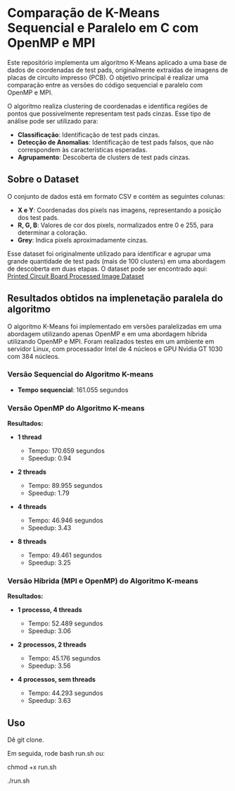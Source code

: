 # Comparação de K-Means Sequencial e Paralelo em C com OpenMP e MPI

Este repositório implementa um algoritmo K-Means aplicado a uma base de dados de coordenadas de test pads, originalmente extraídas de imagens de placas de circuito impresso (PCB). O objetivo principal é realizar uma comparação entre as versões do código sequencial e paralelo com OpenMP e MPI.

O algoritmo realiza clustering de coordenadas e identifica regiões de pontos que possivelmente representam test pads cinzas. Esse tipo de análise pode ser utilizado para:

- **Classificação**: Identificação de test pads cinzas.
- **Detecção de Anomalias**: Identificação de test pads falsos, que não correspondem às características esperadas.
- **Agrupamento**: Descoberta de clusters de test pads cinzas.

## Sobre o Dataset

O conjunto de dados está em formato CSV e contém as seguintes colunas:

- **X e Y**: Coordenadas dos pixels nas imagens, representando a posição dos test pads.
- **R, G, B**: Valores de cor dos pixels, normalizados entre 0 e 255, para determinar a coloração.
- **Grey**: Indica pixels aproximadamente cinzas.

Esse dataset foi originalmente utilizado para identificar e agrupar uma grande quantidade de test pads (mais de 100 clusters) em uma abordagem de descoberta em duas etapas. O dataset pode ser encontrado aqui: [Printed Circuit Board Processed Image Dataset](https://archive.ics.uci.edu/dataset/990/printed+circuit+board+processed+image)

## Resultados obtidos na implenetação paralela do algoritmo
O algoritmo K-Means foi implementado em versões paralelizadas em uma abordagem utilizando apenas OpenMP e em uma abordagem híbrida utilizando OpenMP e MPI. Foram realizados testes em um ambiente em servidor Linux, com processador Intel de 4 núcleos e GPU Nvidia GT 1030 com 384 núcleos.

### Versão Sequencial do Algoritmo K-means
- **Tempo sequencial**: 161.055 segundos

### Versão OpenMP do Algoritmo K-means

**Resultados:**
- **1 thread**
  - Tempo: 170.659 segundos
  - Speedup: 0.94

- **2 threads**
  - Tempo: 89.955 segundos
  - Speedup: 1.79

- **4 threads**
  - Tempo: 46.946 segundos
  - Speedup: 3.43

- **8 threads**
  - Tempo: 49.461 segundos
  - Speedup: 3.25

### Versão Híbrida (MPI e OpenMP) do Algoritmo K-means

**Resultados:**
- **1 processo, 4 threads**
  - Tempo: 52.489 segundos
  - Speedup: 3.06

- **2 processos, 2 threads**
  - Tempo: 45.176 segundos
  - Speedup: 3.56

- **4 processos, sem threads**
  - Tempo: 44.293 segundos
  - Speedup: 3.63

## Uso
Dê git clone.

Em seguida, rode bash run.sh ou:

chmod +x run.sh

./run.sh



